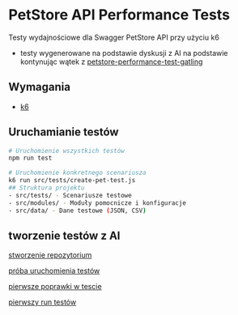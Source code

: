 # PetStore API Performance Tests

Testy wydajnościowe dla Swagger PetStore API przy użyciu k6

- testy wygenerowane na podstawie dyskusji z AI na podstawie kontynując wątek z [petstore-performance-test-gatling](https://github.com/dduleba/petstore-performance-test-gatling/tree/main)

## Wymagania

- [k6](https://k6.io/docs/getting-started/installation/)

## Uruchamianie testów

```bash
# Uruchomienie wszystkich testów
npm run test

# Uruchomienie konkretnego scenariusza
k6 run src/tests/create-pet-test.js
## Struktura projektu
- src/tests/ - Scenariusze testowe
- src/modules/ - Moduły pomocnicze i konfiguracje
- src/data/ - Dane testowe (JSON, CSV)
```

## tworzenie testów z AI


[stworzenie repozytorium](docs/00_create_repo.md)

[próba uruchomienia testów](docs/00_run_tests.md)

[pierwsze poprawki w tescie](docs/01_fix_tests.md)

[pierwszy run testów](docs/01_run_tests.md)

